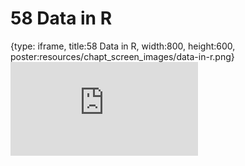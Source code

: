# 58 Data in R
 
{type: iframe, title:58 Data in R, width:800, height:600, poster:resources/chapt_screen_images/data-in-r.png}
![](https://datatrail-jhu.github.io/DataTrail/no_toc/data-in-r.html)
 

 
